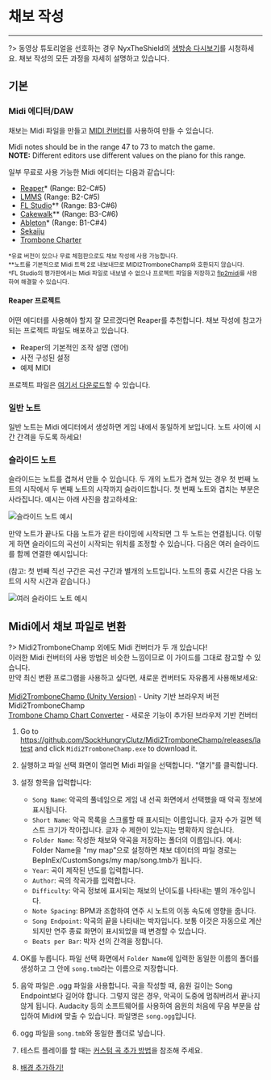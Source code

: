 # 채보 작성
---

?> 동영상 튜토리얼을 선호하는 경우 NyxTheShield의 [생방송 다시보기](https://www.youtube.com/watch?v=ig27SlJveGs)를 시청하세요. 채보 작성의 모든 과정을 자세히 설명하고 있습니다.

## 기본
### Midi 에디터/DAW
채보는 Midi 파일을 만들고 [MIDI 컨버터](#converting-midi-to-map-file)를 사용하여 만들 수 있습니다.

Midi notes should be in the range 47 to 73 to match the game.<br>**NOTE:** Different editors use different values on the piano for this range.

일부 무료로 사용 가능한 Midi 에디터는 다음과 같습니다:
- [Reaper](https://www.reaper.fm/download.php)* (Range: B2-C#5)
- [LMMS](https://lmms.io/download#windows) (Range: B2-C#5)
- [FL Studio](https://www.image-line.com/fl-studio-download/)*† (Range: B3-C#6)
- [Cakewalk](https://www.bandlab.com/products/cakewalk)** (Range: B3-C#6)
- [Ableton](https://www.ableton.com/en/trial/)* (Range: B1-C#4)
- [Sekaiju](http://openmidiproject.osdn.jp/Sekaiju_en.html)
- [Trombone Charter](https://github.com/towai/TromboneCharter/releases/latest)

<sub>*유료 버전이 있으나 무료 체험판으로도 채보 작성에 사용 가능합니다.</sub><br> <sub>**노트를 기본적으로 Midi 트랙 2로 내보내므로 MIDI2TromboneChamp와 호환되지 않습니다.</sub><br> <sub>†FL Studio의 평가판에서는 Midi 파일로 내보낼 수 없으나 프로젝트 파일을 저장하고 <a href="https://github.com/Kaydax/flp2midi/releases/latest">flp2midi</a>를 사용하여 해결할 수 있습니다.</p>

<h4 spaces-before="0">
  Reaper 프로젝트
</h4>

<p spaces-before="0">
  어떤 에디터를 사용해야 할지 잘 모르겠다면 Reaper를 추천합니다. 채보 작성에 참고가 되는 프로젝트 파일도 배포하고 있습니다.
</p>

<ul>
  <li>
    Reaper의 기본적인 조작 설명 (영어)
  </li>
  <li>
    사전 구성된 설정
  </li>
  <li>
    예제 MIDI
  </li>
</ul>

<p spaces-before="0">
  프로젝트 파일은 <a href="https://trombone.wiki/docs/files/REAPER_Trombone_Champ_Charting_Template.zip">여기서 다운로드</a>할 수 있습니다.
</p>

<h3 spaces-before="0">
  일반 노트
</h3>

<p spaces-before="0">
  일반 노트는 Midi 에디터에서 생성하면 게임 내에서 동일하게 보입니다. 노트 사이에 시간 간격을 두도록 하세요!
</p>

<h3 spaces-before="0">
  슬라이드 노트
</h3>

<p spaces-before="0">
  슬라이드는 노트를 겹쳐서 만들 수 있습니다. 두 개의 노트가 겹쳐 있는 경우 첫 번째 노트의 시작에서 두 번째 노트의 시작까지 슬라이드합니다. 첫 번째 노트와 겹치는 부분은 사라집니다. 예시는 아래 사진을 참고하세요:
</p>

<p spaces-before="0">
  <img src="../docs/files/slide1.png" alt="슬라이드 노트 예시" />
</p>

<p spaces-before="0">
  만약 노트가 끝나도 다음 노트가 같은 타이밍에 시작되면 그 두 노트는 연결됩니다. 이렇게 하면 슬라이드의 곡선이 시작되는 위치를 조정할 수 있습니다. 다음은 여러 슬라이드를 함께 연결한 예시입니다:
</p>

<p spaces-before="0">
  (참고: 첫 번째 직선 구간은 곡선 구간과 별개의 노트입니다. 노트의 종료 시간은 다음 노트의 시작 시간과 같습니다.)
</p>

<p spaces-before="0">
  <img src="../docs/files/slide2.png" alt="여러 슬라이드 노트 예시" />
</p>

<h2 spaces-before="0">
  Midi에서 채보 파일로 변환
</h2>

<p spaces-before="0">
  ?> Midi2TromboneChamp 외에도 Midi 컨버터가 두 개 있습니다! <br>이러한 Midi 컨버터의 사용 방법은 비슷한 느낌이므로 이 가이드를 그대로 참고할 수 있습니다. <br>만약 최신 변환 프로그램을 사용하고 싶다면, 새로운 컨버터도 자유롭게 사용해보세요: <br><br><a href="https://nyxtheshield.github.io/Midi2TromboneChamp/">Midi2TromboneChamp (Unity Version)</a> - Unity 기반 브라우저 버전 Midi2TromboneChamp <br><a href="https://rshieldsprojects.github.io/projects/tccc/">Trombone Champ Chart Converter</a> - 새로운 기능이 추가된 브라우저 기반 컨버터
</p>

<ol start="1">
  <li>
    <p spaces-before="0">
      Go to <a href="https://github.com/SockHungryClutz/Midi2TromboneChamp/releases/latest" x-nc="1">https://github.com/SockHungryClutz/Midi2TromboneChamp/releases/latest</a> and click <code>Midi2TromboneChamp.exe</code> to download it.
    </p>
  </li>
  
  <li>
    <p spaces-before="0">
      실행하고 파일 선택 화면이 열리면 Midi 파일을 선택합니다. "열기"를 클릭합니다.
    </p>
  </li>
  
  <li>
    <p spaces-before="0">
      설정 항목을 입력합니다:
    </p>
    <ul>
      <li>
        <code>Song Name</code>: 악곡의 풀네임으로 게임 내 선곡 화면에서 선택했을 때 악곡 정보에 표시됩니다.
      </li>
      <li>
        <code>Short Name</code>: 악곡 목록을 스크롤할 때 표시되는 이름입니다. 글자 수가 길면 텍스트 크기가 작아집니다. 글자 수 제한이 있는지는 명확하지 않습니다.
      </li>
      <li>
        <code>Folder Name</code>: 작성한 채보와 악곡을 저장하는 폴더의 이름입니다. 예시: Folder Name을 "my map"으로 설정하면 채보 데이터의 파일 경로는 BepInEx/CustomSongs/my map/song.tmb가 됩니다.
      </li>
      <li>
        <code>Year</code>: 곡이 제작된 년도를 입력합니다.
      </li>
      <li>
        <code>Author</code>: 곡의 작곡가를 입력합니다.
      </li>
      <li>
        <code>Difficulty</code>: 악곡 정보에 표시되는 채보의 난이도를 나타내는 별의 개수입니다.
      </li>
      <li>
        <code>Note Spacing</code>: BPM과 조합하여 연주 시 노트의 이동 속도에 영향을 줍니다.
      </li>
      <li>
        <code>Song Endpoint</code>: 악곡의 끝을 나타내는 박자입니다. 보통 이것은 자동으로 계산되지만 연주 종료 화면이 표시되었을 때 변경할 수 있습니다.
      </li>
      <li>
        <code>Beats per Bar</code>: 박자 선의 간격을 정합니다.
      </li>
    </ul>
  </li>
  
  <li>
    <p spaces-before="0">
      OK를 누릅니다. 파일 선택 화면에서 <code>Folder Name</code>에 입력한 동일한 이름의 폴더를 생성하고 그 안에 <code>song.tmb</code>라는 이름으로 저장합니다.
    </p>
  </li>
  
  <li>
    <p spaces-before="0">
      음악 파일은 .ogg 파일을 사용합니다. 곡을 작성할 때, 음원 길이는 Song Endpoint보다 길어야 합니다. 그렇지 않은 경우, 악곡이 도중에 멈춰버려서 끝나지 않게 됩니다. Audacity 등의 소프트웨어를 사용하여 음원의 처음에 무음 부분을 삽입하여 Midi에 맞출 수 있습니다. 파일명은 <code>song.ogg</code>입니다.
    </p>
  </li>
  
  <li>
    <p spaces-before="0">
      ogg 파일을 <code>song.tmb</code>와 동일한 폴더로 넣습니다.
    </p>
  </li>
  
  <li>
    <p spaces-before="0">
      테스트 플레이를 할 때는 <a href="installing-songs">커스텀 곡 추가 방법</a>을 참조해 주세요.
    </p>
  </li>
  
  <li>
    <p spaces-before="0">
      <a href="chart-backgrounds">배경 추가하기!</a>
    </p>
  </li>
</ol>

